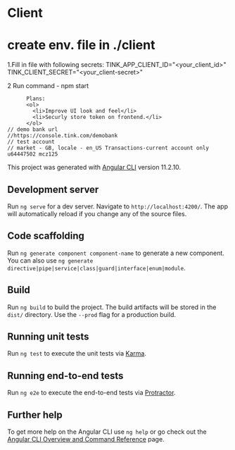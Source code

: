 # Client

# create env. file in ./client
1.Fill in file with following secrets:
TINK_APP_CLIENT_ID="<your_client_id>"
TINK_CLIENT_SECRET="<your_client-secret>"

2 Run command  - npm start

          Plans:
          <ol>
            <li>Improve UI look and feel</li>
            <li>Securly store token on frontend.</li>
          </ol>
    // demo bank url
    //https://console.tink.com/demobank
    // test account
    // market - GB, locale - en_US Transactions-current account only u64447502 mcz125






This project was generated with [Angular CLI](https://github.com/angular/angular-cli) version 11.2.10.

## Development server

Run `ng serve` for a dev server. Navigate to `http://localhost:4200/`. The app will automatically reload if you change any of the source files.

## Code scaffolding

Run `ng generate component component-name` to generate a new component. You can also use `ng generate directive|pipe|service|class|guard|interface|enum|module`.

## Build

Run `ng build` to build the project. The build artifacts will be stored in the `dist/` directory. Use the `--prod` flag for a production build.

## Running unit tests

Run `ng test` to execute the unit tests via [Karma](https://karma-runner.github.io).

## Running end-to-end tests

Run `ng e2e` to execute the end-to-end tests via [Protractor](http://www.protractortest.org/).

## Further help

To get more help on the Angular CLI use `ng help` or go check out the [Angular CLI Overview and Command Reference](https://angular.io/cli) page.
